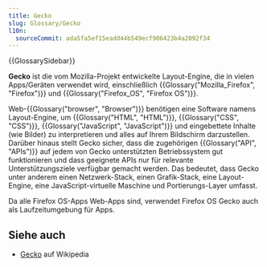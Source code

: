 ```yaml
---
title: Gecko
slug: Glossary/Gecko
l10n:
  sourceCommit: ada5fa5ef15eadd44b549ecf906423b4a2092f34
---
```


{{GlossarySidebar}}

**Gecko** ist die vom Mozilla-Projekt entwickelte Layout-Engine, die in vielen Apps/Geräten verwendet wird, einschließlich {{Glossary("Mozilla_Firefox", "Firefox")}} und {{Glossary("Firefox_OS", "Firefox OS")}}.

Web-{{Glossary("browser", "Browser")}} benötigen eine Software namens Layout-Engine, um {{Glossary("HTML", "HTML")}}, {{Glossary("CSS", "CSS")}}, {{Glossary("JavaScript", "JavaScript")}} und eingebettete Inhalte (wie Bilder) zu interpretieren und alles auf Ihrem Bildschirm darzustellen. Darüber hinaus stellt Gecko sicher, dass die zugehörigen {{Glossary("API", "APIs")}} auf jedem von Gecko unterstützten Betriebssystem gut funktionieren und dass geeignete APIs nur für relevante Unterstützungsziele verfügbar gemacht werden. Das bedeutet, dass Gecko unter anderem einen Netzwerk-Stack, einen Grafik-Stack, eine Layout-Engine, eine JavaScript-virtuelle Maschine und Portierungs-Layer umfasst.

Da alle Firefox OS-Apps Web-Apps sind, verwendet Firefox OS Gecko auch als Laufzeitumgebung für Apps.

## Siehe auch

- [Gecko](<https://en.wikipedia.org/wiki/Gecko_(software)>) auf Wikipedia
